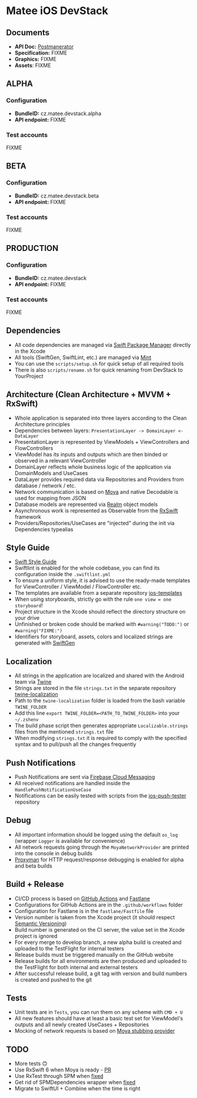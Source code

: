 # Matee iOS DevStack

## Documents
- **API Doc:** [Postmanerator](https://matee-devstack.herokuapp.com/apidoc.html)
- **Specification:** FIXME
- **Graphics:** FIXME
- **Assets**: FIXME

## ALPHA

### Configuration
- **BundleID:** cz.matee.devstack.alpha
- **API endpoint:** FIXME

### Test accounts
FIXME

## BETA

### Configuration
- **BundleID:** cz.matee.devstack.beta
- **API endpoint:** FIXME

### Test accounts
FIXME

## PRODUCTION

### Configuration
- **BundleID:** cz.matee.devstack
- **API endpoint:** FIXME

### Test accounts
FIXME

## Dependencies
- All code dependencies are managed via [Swift Package Manager](https://swift.org/package-manager/) directly in the Xcode
- All tools (SwiftGen, SwiftLint, etc.) are managed via [Mint](https://github.com/yonaskolb/Mint)
- You can use the `scripts/setup.sh` for quick setup of all required tools
- There is also `scripts/rename.sh` for quick renaming from DevStack to YourProject

## Architecture (Clean Architecture + MVVM + RxSwift)
- Whole application is separated into three layers according to the Clean Architecture principles
- Dependencies between layers: `PresentationLayer -> DomainLayer <- DataLayer`
- PresentationLayer is represented by ViewModels + ViewControllers and FlowControllers
- ViewModel has its inputs and outputs which are then binded or observed in a relevant ViewController
- DomainLayer reflects whole business logic of the application via DomainModels and UseCases
- DataLayer provides required data via Repositories and Providers from database / network / etc.
- Network communication is based on [Moya](https://github.com/Moya/Moya) and native Decodable is used for mapping from JSON
- Database models are represented via [Realm](https://github.com/realm/realm-cocoa) object models
- Asynchronous work is represented as Observable from the [RxSwift](https://github.com/ReactiveX/RxSwift) framework
- Providers/Repositories/UseCases are "injected" during the init via Dependencies typealias

## Style Guide
- [Swift Style Guide](https://github.com/raywenderlich/swift-style-guide)
- Swiftlint is enabled for the whole codebase, you can find its configuration inside the `.swiftlint.yml`
- To ensure a uniform style, it is advised to use the ready-made templates for ViewController / ViewModel / FlowController etc.
- The templates are available from a separate repository [ios-templates](https://github.com/MateeDevs/devstack-ios-templates)
- When using storyboards, strictly go with the rule `one view = one storyboard`!
- Project structure in the Xcode should reflect the directory structure on your drive
- Unfinished or broken code should be marked with `#warning("TODO:")` or `#warning("FIXME:")`
- Identifiers for storyboard, assets, colors and localized strings are generated with [SwiftGen](https://github.com/SwiftGen/SwiftGen)

## Localization
- All strings in the application are localized and shared with the Android team via [Twine](https://github.com/scelis/twine)
- Strings are stored in the file `strings.txt` in the separate repository [twine-localization](https://github.com/MateeDevs/twine-localization)
- Path to the `twine-localization` folder is loaded from the bash variable `TWINE_FOLDER`
- Add this line `export TWINE_FOLDER=<PATH_TO_TWINE_FOLDER>` into your `~/.zshenv`
- The build phase script then generates appropriate `Localizable.strings` files from the mentioned `strings.txt` file
- When modifying `strings.txt` it is required to comply with the specified syntax and to pull/push all the changes frequently

## Push Notifications
- Push Notifications are sent via [Firebase Cloud Messaging](https://firebase.google.com/docs/cloud-messaging)
- All received notifications are handled inside the `HandlePushNotificationUseCase`
- Notifications can be easily tested with scripts from the [ios-push-tester](https://github.com/MateeDevs/ios-push-tester) repository

## Debug
- All important information should be logged using the default `os_log` (wrapper `Logger` is available for convenience)
- All network requests going through the `MoyaNetworkProvider` are printed into the console in debug builds
- [Proxyman](https://proxyman.io) for HTTP request/response debugging is enabled for alpha and beta builds

## Build + Release
- CI/CD process is based on [GitHub Actions](https://github.com/features/actions) and [Fastlane](https://fastlane.tools/)
- Configurations for GitHub Actions are in the `.github/workflows` folder
- Configuration for Fastlane is in the `fastlane/Fastfile` file
- Version number is taken from the Xcode project (it should respect [Semantic Versioning](https://semver.org))
- Build number is generated on the CI server, the value set in the Xcode project is ignored
- For every merge to develop branch, a new alpha build is created and uploaded to the TestFlight for internal testers
- Release builds must be triggered manually on the GitHub website
- Release builds for all environments are then produced and uploaded to the TestFlight for both internal and external testers
- After successful release build, a git tag with version and build numbers is created and pushed to the git

## Tests
- Unit tests are in `Tests`, you can run them on any scheme with `CMD + U`
- All new features should have at least a basic test set for ViewModel's outputs and all newly created UseCases + Repositories
- Mocking of network requests is based on [Moya stubbing provider](https://github.com/Moya/Moya/blob/master/docs/Testing.md)

## TODO
- More tests 🙃
- Use RxSwift 6 when Moya is ready - [PR](https://github.com/Moya/Moya/pull/2120)
- Use RxTest through SPM when [fixed](https://bugs.swift.org/browse/SR-12303)
- Get rid of SPMDependencies wrapper when [fixed](https://github.com/renaudjenny/Swift-Package-Manager-Static-Dynamic-Xcode-Bug)
- Migrate to SwiftUI + Combine when the time is right
